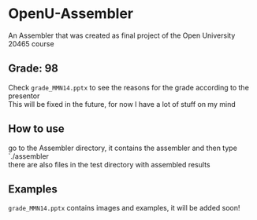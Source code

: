 # OpenU-Assembler
An Assembler that was created as final project of the Open University 20465 course
## Grade: 98
Check `grade_MMN14.pptx` to see the reasons for the grade according to the presentor  
This will be fixed in the future, for now I have a lot of stuff on my mind

## How to use
go to the Assembler directory, it contains the assembler and then type `./assembler <filenames seperated by space>  
there are also files in the test directory with assembled results

## Examples
`grade_MMN14.pptx` contains images and examples, it will be added soon!
